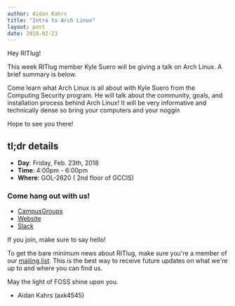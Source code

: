 ```yaml
---
author: Aidan Kahrs
title: "Intro to Arch Linux"
layout: post
date: 2018-02-23
---
```


Hey RITlug! 

This week RITlug member Kyle Suero will be giving a talk on Arch Linux. A brief summary is below.

Come learn what Arch Linux is all about with Kyle Suero from the Computing Security program. 
He will talk about the community, goals, and installation process behind Arch Linux! 
It will be very informative and technically dense so bring your computers and your noggin

Hope to see you there!

## tl;dr details

* **Day**: Friday, Feb. 23th, 2018
* **Time**: 4:00pm - 6:00pm
* **Where**: GOL-2620 ( 2nd floor of GCCIS)

### Come hang out with us!

* [CampusGroups](https://campusgroups.rit.edu/student_community?club_id=16071 "
RITlug on CampusGroups")
* [Website](http://ritlug.com "RIT Linux Users Group website")
* [Slack](https://rit-lug.slack.com/signup "Join the RITlug Slack")

If you join, make sure to say hello!

To get the bare minimum news about RITlug, make sure you're a member of our
[mailing list]({{site.social.mailinglist}} "RITlug 
mailing list - Google Groups"). This is the best way to receive future updates
on what we're up to and where you can find us.

May the light of FOSS shine upon you. 

- Aidan Kahrs (axk4545)
